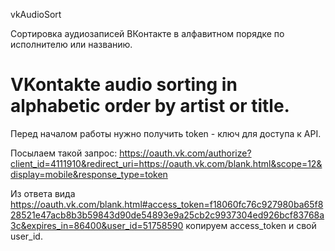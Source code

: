 vkAudioSort

Сортировка аудиозаписей ВКонтакте в алфавитном порядке по исполнителю или названию.

VKontakte audio sorting in alphabetic order by artist or title.
===========

Перед началом работы нужно получить token - ключ для доступа к API.

Посылаем такой запрос: 
https://oauth.vk.com/authorize?client_id=4111910&redirect_uri=https://oauth.vk.com/blank.html&scope=12&display=mobile&response_type=token
        
Из ответа вида  https://oauth.vk.com/blank.html#access_token=f18060fc76c927980ba65f828521e47acb8b3b59843d90de54893e9a25cb2c9937304ed926bcf83768a3c&expires_in=86400&user_id=51758590  копируем access_token и свой user_id.
